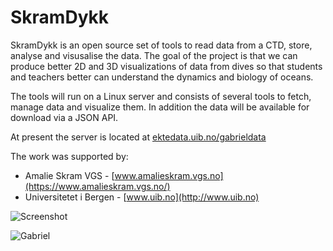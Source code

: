 # SkramDykk 

SkramDykk is an open source set of tools to read data from a CTD, store, analyse and visusalise the data.
The goal of the project is that we can produce better 2D and 3D visualizations of 
data from dives so that students and teachers better can understand the dynamics and biology of oceans. 

The tools will run on a Linux server and consists of several tools to fetch, manage data and visualize them. In addition the data will be available for download via a JSON API. 

At present the server is located at [ektedata.uib.no/gabrieldata](https://ektedata.uib.no/gabrieldata/)

The work was supported by:

* Amalie Skram VGS - [www.amalieskram.vgs.no](https://www.amalieskram.vgs.no/)
* Universitetet i Bergen - [www.uib.no](http://www.uib.no)



![Screenshot](https://github.com/njberland/SkramDykk/blob/master/screenshots/Screenshot%20temperature.png "Screenshot")

![Gabriel](https://github.com/njberland/SkramDykk/blob/master/screenshots/gabriel.JPG "Gabriel")




